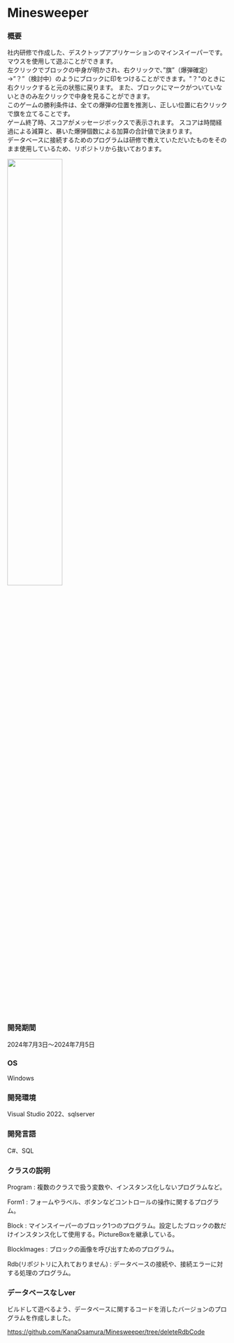 # Minesweeper
### 概要

社内研修で作成した、デスクトップアプリケーションのマインスイーパーです。
マウスを使用して遊ぶことができます。  
左クリックでブロックの中身が明かされ、右クリックで、”旗”（爆弾確定）→”？”（検討中）のようにブロックに印をつけることができます。"？"のときに右クリックすると元の状態に戻ります。
また、ブロックにマークがついていないときのみ左クリックで中身を見ることができます。  
このゲームの勝利条件は、全ての爆弾の位置を推測し、正しい位置に右クリックで旗を立てることです。  
ゲーム終了時、スコアがメッセージボックスで表示されます。
スコアは時間経過による減算と、暴いた爆弾個数による加算の合計値で決まります。  
データベースに接続するためのプログラムは研修で教えていただいたものをそのまま使用しているため、リポジトリから抜いております。

<img src = "https://github.com/user-attachments/assets/d77ca9f8-a6f6-4399-8af7-c690163a9dc0" width="50%">

### 開発期間
‎2024‎年‎7‎月‎3‎日～‎2024‎年‎7‎月‎5‎日

### OS
Windows

### 開発環境
Visual Studio 2022、sqlserver

### 開発言語
C#、SQL

### クラスの説明
Program : 複数のクラスで扱う変数や、インスタンス化しないプログラムなど。

Form1 : フォームやラベル、ボタンなどコントロールの操作に関するプログラム。

Block : マインスイーパーのブロック1つのプログラム。設定したブロックの数だけインスタンス化して使用する。PictureBoxを継承している。

BlockImages : ブロックの画像を呼び出すためのプログラム。

Rdb(リポジトリに入れておりません) : データベースの接続や、接続エラーに対する処理のプログラム。

### データベースなしver
ビルドして遊べるよう、データベースに関するコードを消したバージョンのプログラムを作成しました。

https://github.com/KanaOsamura/Minesweeper/tree/deleteRdbCode
